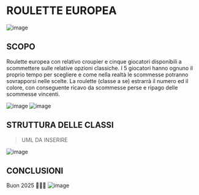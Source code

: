 # ROULETTE EUROPEA
![image](https://github.com/user-attachments/assets/0f8e216f-f451-4d28-b6ec-67d554dff981)
## SCOPO
Roulette europea con relativo croupier e cinque giocatori disponibili a scommettere sulle relative opzioni classiche. I 5 giocatori hanno ognuno il proprio tempo per scegliere e come nella realtà le scommesse potranno sovrapporsi nelle scelte.
La roulette (classe a se) estrarrà il numero ed il colore, con conseguente ricavo da scommesse perse e ripago delle scommesse vincenti.


![image](https://github.com/user-attachments/assets/5d25f295-547b-4d44-be8a-2e92f812a3f2)
![image](https://github.com/user-attachments/assets/46c968ba-4c2e-4b2c-aa02-6d7e6a017f75)
## STRUTTURA DELLE CLASSI
> UML DA INSERIRE

![image](https://github.com/user-attachments/assets/65df5cda-35ac-4504-be5a-cefe3899ba62)
## CONCLUSIONI
Buon 2025 🥳🍾🎈
![image](https://github.com/user-attachments/assets/83a80d70-f832-44c9-b188-f33a69dbcdac)

